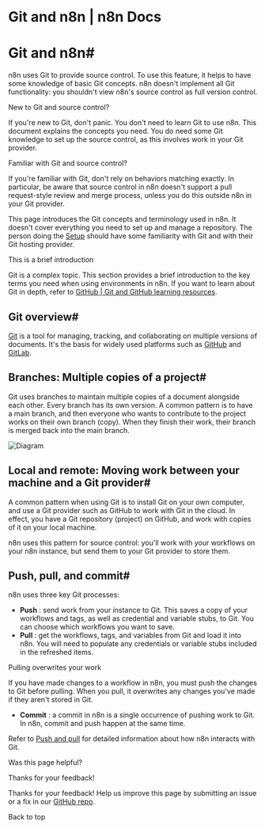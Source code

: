 # Git and n8n | n8n Docs

[ ](https://github.com/n8n-io/n8n-docs/edit/main/docs/source-control-environments/understand/git.md "Edit this page")

# Git and n8n#

n8n uses Git to provide source control. To use this feature, it helps to have some knowledge of basic Git concepts. n8n doesn't implement all Git functionality: you shouldn't view n8n's source control as full version control.

New to Git and source control?

If you're new to Git, don't panic. You don't need to learn Git to use n8n. This document explains the concepts you need. You do need some Git knowledge to set up the source control, as this involves work in your Git provider.

Familiar with Git and source control?

If you're familiar with Git, don't rely on behaviors matching exactly. In particular, be aware that source control in n8n doesn't support a pull request-style review and merge process, unless you do this outside n8n in your Git provider.

This page introduces the Git concepts and terminology used in n8n. It doesn't cover everything you need to set up and manage a repository. The person doing the [Setup](../../setup/) should have some familiarity with Git and with their Git hosting provider.

This is a brief introduction

Git is a complex topic. This section provides a brief introduction to the key terms you need when using environments in n8n. If you want to learn about Git in depth, refer to [GitHub | Git and GitHub learning resources](https://docs.github.com/en/get-started/quickstart/git-and-github-learning-resources).

## Git overview#

[Git](https://git-scm.com/) is a tool for managing, tracking, and collaborating on multiple versions of documents. It's the basis for widely used platforms such as [GitHub](https://github.com/) and [GitLab](https://about.gitlab.com/).

## Branches: Multiple copies of a project#

Git uses branches to maintain multiple copies of a document alongside each other. Every branch has its own version. A common pattern is to have a main branch, and then everyone who wants to contribute to the project works on their own branch (copy). When they finish their work, their branch is merged back into the main branch.

![Diagram](../../../_images/source-control-environments/simple-git-branch.png)

## Local and remote: Moving work between your machine and a Git provider#

A common pattern when using Git is to install Git on your own computer, and use a Git provider such as GitHub to work with Git in the cloud. In effect, you have a Git repository (project) on GitHub, and work with copies of it on your local machine.

n8n uses this pattern for source control: you'll work with your workflows on your n8n instance, but send them to your Git provider to store them.

## Push, pull, and commit#

n8n uses three key Git processes:

  * **Push** : send work from your instance to Git. This saves a copy of your workflows and tags, as well as credential and variable stubs, to Git. You can choose which workflows you want to save.
  * **Pull** : get the workflows, tags, and variables from Git and load it into n8n. You will need to populate any credentials or variable stubs included in the refreshed items.

Pulling overwrites your work

If you have made changes to a workflow in n8n, you must push the changes to Git before pulling. When you pull, it overwrites any changes you've made if they aren't stored in Git.

  * **Commit** : a commit in n8n is a single occurrence of pushing work to Git. In n8n, commit and push happen at the same time.

Refer to [Push and pull](../../using/push-pull/) for detailed information about how n8n interacts with Git.

Was this page helpful? 

Thanks for your feedback! 

Thanks for your feedback! Help us improve this page by submitting an issue or a fix in our [GitHub repo](https://github.com/n8n-io/n8n-docs). 

Back to top